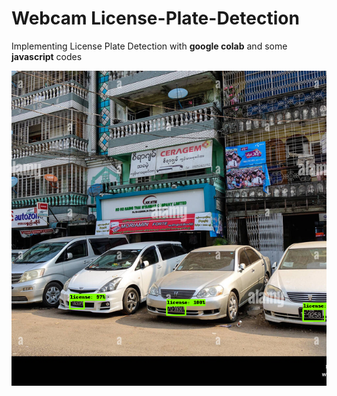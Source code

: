 # Webcam License-Plate-Detection
<p>Implementing License Plate Detection with <b>google colab</b> and some <b>javascript</b> codes</p>

<img src='https://raw.githubusercontent.com/neirinzaralwin/License-Plate-Detection/main/output_img.png'></img>
